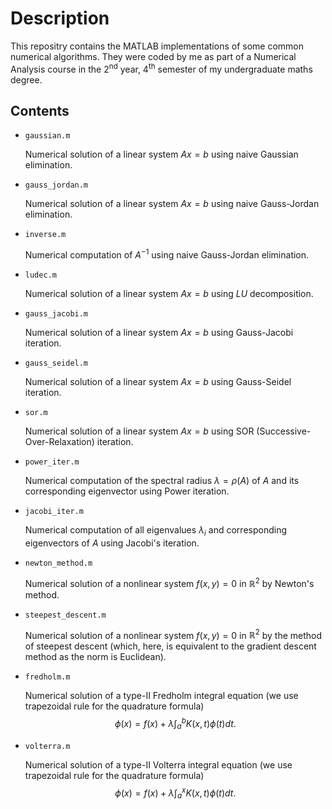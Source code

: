 # Description

This repositry contains the MATLAB implementations of some common numerical algorithms. They were coded by me as part of a Numerical Analysis course in the $2^\text{nd}$ year, $4^\text{th}$ semester of my undergraduate maths degree.

## Contents

- `gaussian.m`
    
    Numerical solution of a linear system $Ax=b$ using naive Gaussian elimination.
- `gauss_jordan.m`

    Numerical solution of a linear system $Ax=b$ using naive Gauss-Jordan elimination.
- `inverse.m`

    Numerical computation of $A^{-1}$ using naive Gauss-Jordan elimination.
- `ludec.m`

    Numerical solution of a linear system $Ax=b$ using $LU$ decomposition.
- `gauss_jacobi.m`

    Numerical solution of a linear system $Ax=b$ using Gauss-Jacobi iteration.
- `gauss_seidel.m`

    Numerical solution of a linear system $Ax=b$ using Gauss-Seidel iteration.
- `sor.m`

    Numerical solution of a linear system $Ax=b$ using SOR (Successive-Over-Relaxation) iteration.
- `power_iter.m`

    Numerical computation of the spectral radius $\lambda=\rho(A)$ of $A$ and its corresponding eigenvector using Power iteration.
- `jacobi_iter.m`

    Numerical computation of all eigenvalues $\lambda_i$ and corresponding eigenvectors of $A$ using Jacobi's iteration.
- `newton_method.m`

    Numerical solution of a nonlinear system $f(x,y) = 0$ in $\mathbb R^2$ by Newton's method.
- `steepest_descent.m`

    Numerical solution of a nonlinear system $f(x,y) = 0$ in $\mathbb R^2$ by the method of steepest descent (which, here, is equivalent to the gradient descent method as the norm is Euclidean).
- `fredholm.m`

    Numerical solution of a type-II Fredholm integral equation (we use trapezoidal rule for the quadrature formula)
    $$\phi(x) = f(x) + \lambda\int_a^bK(x,t)\phi(t)dt.$$
- `volterra.m`

    Numerical solution of a type-II Volterra integral equation (we use trapezoidal rule for the quadrature formula)
    $$\phi(x) = f(x) + \lambda\int_a^xK(x,t)\phi(t)dt.$$